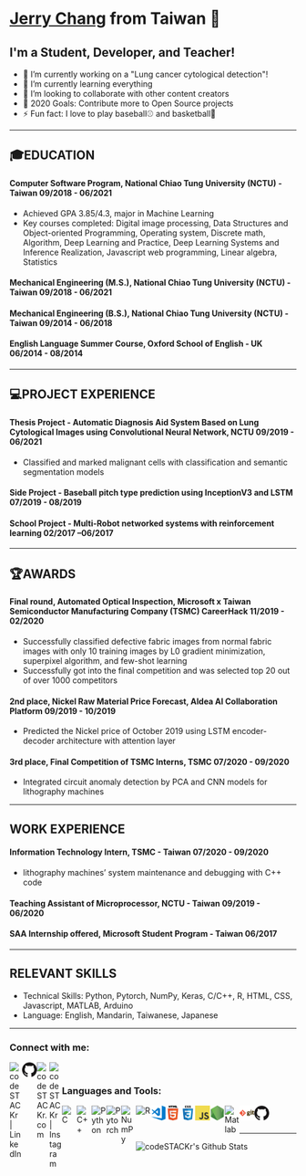 # [Jerry Chang][linkedin] from Taiwan 👋

## I'm a Student, Developer, and Teacher!
- 🔭 I’m currently working on a "Lung cancer cytological detection"!
- 🌱 I’m currently learning everything
- 👯 I’m looking to collaborate with other content creators
- 🥅 2020 Goals: Contribute more to Open Source projects
- ⚡ Fun fact: I love to play baseball⚾️ and basketball🏀

---
## 🎓EDUCATION
#### Computer Software Program, National Chiao Tung University (NCTU) - Taiwan		   09/2018 - 06/2021
 - Achieved GPA 3.85/4.3, major in Machine Learning
 - Key courses completed: Digital image processing, Data Structures and Object-oriented Programming, Operating system, Discrete math, Algorithm, Deep Learning and Practice, Deep Learning Systems and Inference Realization, Javascript web programming, Linear algebra, Statistics
#### Mechanical Engineering (M.S.), National Chiao Tung University (NCTU) - Taiwan	   09/2018 - 06/2021
#### Mechanical Engineering (B.S.), National Chiao Tung University (NCTU) - Taiwan	   09/2014 - 06/2018
#### English Language Summer Course, Oxford School of English - UK			   06/2014 - 08/2014
---
## 💻PROJECT EXPERIENCE
#### Thesis Project - Automatic Diagnosis Aid System Based on Lung Cytological Images using Convolutional Neural Network, NCTU							   		   09/2019 - 06/2021
 - Classified and marked malignant cells with classification and semantic segmentation models
#### Side Project - Baseball pitch type prediction using InceptionV3 and LSTM		   07/2019 - 08/2019
#### School Project - Multi-Robot networked systems with reinforcement learning	 	   02/2017 –06/2017      
---
## 🏆AWARDS
#### Final round, Automated Optical Inspection, Microsoft x Taiwan Semiconductor Manufacturing Company (TSMC) CareerHack                       	   						   11/2019 - 02/2020
 - Successfully classified defective fabric images from normal fabric images with only 10 training images by L0 gradient minimization, superpixel algorithm, and few-shot learning
 - Successfully got into the final competition and was selected top 20 out of over 1000 competitors
#### 2nd place, Nickel Raw Material Price Forecast, AIdea AI Collaboration Platform	   09/2019 - 10/2019
 - Predicted the Nickel price of October 2019 using LSTM encoder-decoder architecture with attention layer
#### 3rd place, Final Competition of TSMC Interns, TSMC					   07/2020 - 09/2020
 - Integrated circuit anomaly detection by PCA and CNN models for lithography machines
---
## WORK EXPERIENCE
#### Information Technology Intern, TSMC - Taiwan 		 			   07/2020 - 09/2020
 - lithography machines’ system maintenance and debugging with C++ code 
#### Teaching Assistant of Microprocessor, NCTU - Taiwan		                         	   09/2019 - 06/2020
#### SAA Internship offered, Microsoft Student Program - Taiwan					      06/2017
---
## RELEVANT SKILLS
 - Technical Skills: Python, Pytorch, NumPy, Keras, C/C++, R, HTML, CSS, Javascript, MATLAB, Arduino
 - Language: English, Mandarin, Taiwanese, Japanese
---
### Connect with me:

[<img align="left" alt="codeSTACKr | LinkedIn" width="22px" src="https://cdn.jsdelivr.net/npm/simple-icons@v3/icons/linkedin.svg" />][linkedin]
[<img align="left" alt="Git" width="26px" src="https://raw.githubusercontent.com/github/explore/78df643247d429f6cc873026c0622819ad797942/topics/github/github.png" />][github]
[<img align="left" alt="codeSTACKr.com" width="22px" src="https://cdn2.iconfinder.com/data/icons/font-awesome/1792/facebook-official-512.png" />][facebook]
[<img align="left" alt="codeSTACKr | Instagram" width="22px" src="https://cdn.jsdelivr.net/npm/simple-icons@v3/icons/instagram.svg" />][instagram]

<br />

### Languages and Tools:

[<img align="left" alt="C" width="26px" src="https://www.vippng.com/png/detail/398-3984086_history-of-c-programming-language-circle.png" />][github]
[<img align="left" alt="C++" width="26px" src="https://user-images.githubusercontent.com/42747200/46140125-da084900-c26d-11e8-8ea7-c45ae6306309.png" />][github]
[<img align="left" alt="Python" width="26px" src="http://clipart-library.com/image_gallery2/Python-Logo-Free-Download-PNG.png" />][github]
[<img align="left" alt="Pytorch" width="26px" src="https://www.freepngimg.com/thumb/symbol/72540-network-neural-recurrent-deep-database-pytorch-artificial.png" />][github]
[<img align="left" alt="NumPy" width="26px" src="https://p.kindpng.com/picc/s/713-7136289_rougier-numpy-logo-name-below-02-python-numpy.png" />][github]
[<img align="left" alt="R" width="26px" src="https://www.rstudio.com/wp-content/uploads/2014/06/RStudio-Ball.png" />][github]
[<img align="left" alt="Visual Studio Code" width="26px" src="https://raw.githubusercontent.com/github/explore/80688e429a7d4ef2fca1e82350fe8e3517d3494d/topics/visual-studio-code/visual-studio-code.png" />][github]
[<img align="left" alt="HTML5" width="26px" src="https://raw.githubusercontent.com/github/explore/80688e429a7d4ef2fca1e82350fe8e3517d3494d/topics/html/html.png" />][github]
[<img align="left" alt="CSS3" width="26px" src="https://raw.githubusercontent.com/github/explore/80688e429a7d4ef2fca1e82350fe8e3517d3494d/topics/css/css.png" />][github]
[<img align="left" alt="JavaScript" width="26px" src="https://raw.githubusercontent.com/github/explore/80688e429a7d4ef2fca1e82350fe8e3517d3494d/topics/javascript/javascript.png" />][github]
[<img align="left" alt="Node.js" width="26px" src="https://raw.githubusercontent.com/github/explore/80688e429a7d4ef2fca1e82350fe8e3517d3494d/topics/nodejs/nodejs.png" />][github]
[<img align="left" alt="Matlab" width="26px" src="https://pages.uncc.edu/techne/wp-content/uploads/sites/93/2013/12/matlab-logo.jpg" />][github]
[<img align="left" alt="Git" width="26px" src="https://raw.githubusercontent.com/github/explore/80688e429a7d4ef2fca1e82350fe8e3517d3494d/topics/git/git.png" />][github]
[<img align="left" alt="GitHub" width="26px" src="https://raw.githubusercontent.com/github/explore/78df643247d429f6cc873026c0622819ad797942/topics/github/github.png" />][github]


<br />
<br />

---

<img align="left" alt="codeSTACKr's Github Stats" src="https://github-readme-stats.vercel.app/api?username=chiaraychang&show_icons=true&hide_border=true" />

[facebook]: https://www.facebook.com/chia.r.chang
[instagram]: https://www.instagram.com/chiaraychang/?hl=zh-tw
[linkedin]: https://www.linkedin.com/in/chiaraychang-0a048a1a4
[github]: https://github.com/chiaraychang/chiaraychang
[webdevplaylist]: https://www.youtube.com/playlist?list=PLkwxH9e_vrAJ0WbEsFA9W3I1W-g_BTsbt
[jsplaylist]: https://www.youtube.com/playlist?list=PLkwxH9e_vrALRJKu7wfXby3MKeflhTu6B
[cssplaylist]: https://www.youtube.com/playlist?list=PLkwxH9e_vrALSdvZuEh6gqQdmDoDIoqz4
[reactplaylist]: https://www.youtube.com/playlist?list=PLkwxH9e_vrAK4TdffpxKY3QGyHCpxFcQ0